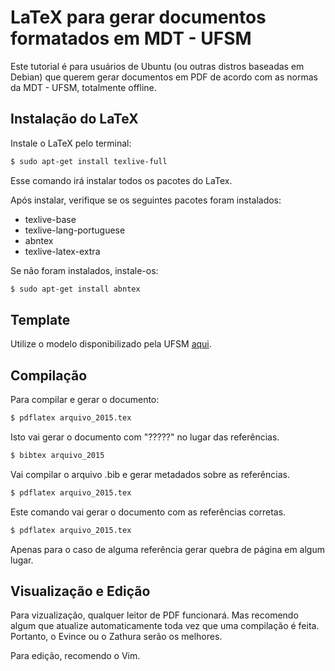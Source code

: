 # LaTeX para gerar documentos formatados em MDT - UFSM

Este tutorial é para usuários de Ubuntu (ou outras distros baseadas em Debian) que querem gerar documentos em PDF de acordo com as normas da MDT - UFSM, totalmente offline.

## Instalação do LaTeX

Instale o LaTeX pelo terminal:

```bash
$ sudo apt-get install texlive-full
```
Esse comando irá instalar todos os pacotes do LaTex.

Após instalar, verifique se os seguintes pacotes foram instalados:

- texlive-base
- texlive-lang-portuguese
- abntex
- texlive-latex-extra

Se não foram instalados, instale-os:

```bash
$ sudo apt-get install abntex
```

## Template

Utilize o modelo disponibilizado pela UFSM [aqui](https://www.ufsm.br/orgaos-suplementares/biblioteca/mdt/).

## Compilação

Para compilar e gerar o documento:

```bash
$ pdflatex arquivo_2015.tex

```
Isto vai gerar o documento com "?????" no lugar das referências.

```bash
$ bibtex arquivo_2015		    
```
Vai compilar o arquivo .bib e gerar metadados sobre as referências.

```bash
$ pdflatex arquivo_2015.tex
```
Este comando vai gerar o documento com as referências corretas.

```bash
$ pdflatex arquivo_2015.tex 
```
Apenas para o caso de alguma referência gerar quebra de página em algum lugar.

## Visualização e Edição

Para vizualização, qualquer leitor de PDF funcionará. Mas recomendo algum que atualize automaticamente toda vez que uma compilação é feita. Portanto, o Evince ou o Zathura serão os melhores.

Para edição, recomendo o Vim.